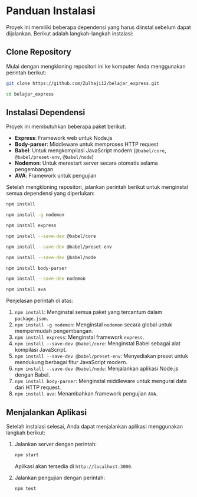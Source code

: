 # Panduan Instalasi

Proyek ini memiliki beberapa dependensi yang harus diinstal sebelum dapat dijalankan. Berikut adalah langkah-langkah instalasi:

## Clone Repository

Mulai dengan mengkloning repositori ini ke komputer Anda menggunakan perintah berikut:

```bash
git clone https://github.com/Zulhaji12/belajar_express.git

cd belajar_express
```

## Instalasi Dependensi

Proyek ini membutuhkan beberapa paket berikut:
- **Express**: Framework web untuk Node.js
- **Body-parser**: Middleware untuk memproses HTTP request
- **Babel**: Untuk mengkompilasi JavaScript modern (`@babel/core`, `@babel/preset-env`, `@babel/node`)
- **Nodemon**: Untuk merestart server secara otomatis selama pengembangan
- **AVA**: Framework untuk pengujian

Setelah mengkloning repositori, jalankan perintah berikut untuk menginstal semua dependensi yang diperlukan:

```bash
npm install

npm install -g nodemon

npm install express

npm install --save-dev @babel/core

npm install --save-dev @babel/preset-env

npm install --save-dev @babel/node

npm install body-parser

npm install --save-dev nodemon

npm install ava
```

Penjelasan perintah di atas:
1. `npm install`: Menginstal semua paket yang tercantum dalam `package.json`.
2. `npm install -g nodemon`: Menginstal `nodemon` secara global untuk mempermudah pengembangan.
3. `npm install express`: Menginstal framework `express`.
4. `npm install --save-dev @babel/core`: Menginstal Babel sebagai alat kompilasi JavaScript.
5. `npm install --save-dev @babel/preset-env`: Menyediakan preset untuk mendukung berbagai fitur JavaScript modern.
6. `npm install --save-dev @babel/node`: Menjalankan aplikasi Node.js dengan Babel.
7. `npm install body-parser`: Menginstal middleware untuk mengurai data dari HTTP request.
8. `npm install ava`: Menambahkan framework pengujian `AVA`.

## Menjalankan Aplikasi

Setelah instalasi selesai, Anda dapat menjalankan aplikasi menggunakan langkah berikut:

1. Jalankan server dengan perintah:
   ```bash
   npm start
   ```
   Aplikasi akan tersedia di `http://localhost:3000`.

2. Jalankan pengujian dengan perintah:
   ```bash
   npm test
   ```
